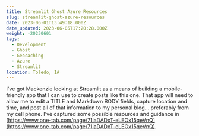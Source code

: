 ```yaml
---
title: Streamlit Ghost Azure Resources
slug: streamlit-ghost-azure-resources
date: 2023-06-01T13:49:18.000Z
date_updated: 2023-06-05T17:20:28.000Z
weight: -20230601
tags:
  - Development
  - Ghost
  - Geocaching
  - Azure
  - Streamlit
location: Toledo, IA
---
```


I've got Mackenzie looking at Streamlit as a means of building a mobile-friendly app that I can use to create posts like this one.  That app will need to allow me to edit  a TITLE and Markdown BODY fields, capture location and time, and post all of that information to my personal blog... preferably from my cell phone.  I've captured some possible resources and guidance in [https://www.one-tab.com/page/71iaDADxT-eLEOx15qeVnQ](https://www.one-tab.com/page/71iaDADxT-eLEOx15qeVnQ).
